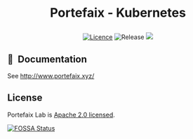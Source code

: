 <h1 align="center">
  <p align="center">Portefaix - Kubernetes</p>
</h1>

<div align="center">

<a href="LICENSE"><img src="https://img.shields.io/badge/License-Apache%202.0-blue.svg" alt="Licence"></a>
<img src="https://img.shields.io/github/v/release/portefaix/portefaix?style=flat-square" alt="Release">
<a href="https://bestpractices.coreinfrastructure.org/projects/4462"><img src="https://bestpractices.coreinfrastructure.org/projects/4462/badge"></a>

<!--
  <a href="https://www.terraform.io"><img src="https://img.shields.io/badge/Terraform-v0.13-green" alt="Terraform"></a>
  <a href="https://github.com/portefaix/portefaix/actions" alt="Build"><img src="https://github.com/portefaix/portefaix/workflows/GitHub%20Pages/badge.svg" /></a>
<a href="https://app.fossa.com/projects/git%2Bgithub.com%2Fportefaix%2Fportefaix-kubernetes?ref=badge_shield" alt="FOSSA Status"><img src="https://app.fossa.com/api/projects/git%2Bgithub.com%2Fportefaix%2Fportefaix-kubernetes.svg?type=shield"/></a>
  <a href="https://github.com/portefaix/portefaix/graphs/contributors"><img src="https://img.shields.io/github/contributors/portefaix/portefaix.svg" alt="Contributors"></a>
  <a href="https://github.com/portefaix/portefaix/issues"><img src="https://img.shields.io/github/issues-raw/portefaix/portefaix.svg" alt="Open Issues"></a>
  <a href="https://github.com/portefaix/portefaix"><img src="https://img.shields.io/github/stars/portefaix/portefaix?style=social.svg" alt="Stars"></a>
  -->
</div>

## :book:&nbsp; Documentation

See http://www.portefaix.xyz/

## License

Portefaix Lab is [Apache 2.0 licensed](./LICENSE).


[![FOSSA Status](https://app.fossa.com/api/projects/git%2Bgithub.com%2Fportefaix%2Fportefaix-kubernetes.svg?type=large)](https://app.fossa.com/projects/git%2Bgithub.com%2Fportefaix%2Fportefaix-kubernetes?ref=badge_large)